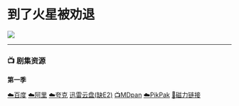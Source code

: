 # 到了火星被劝退

![](/image/到了火星被劝退.jpg)

---

### 📺 剧集资源

**第一季** <Badge type="warning" text="漫迪MDsub" />

[☁️百度](https://pan.baidu.com/s/1_hbolNgsLYP54R9wecLxDA?pwd=brmi)  [☁️阿里](https://www.alipan.com/s/cfbWo26ExPn)  [☁️夸克](https://pan.quark.cn/s/050a403bd7e1)  [迅雷云盘(缺E2)](https://pan.xunlei.com/s/VNnh8FPw95sz6Xth82u_CocnA1?pwd=pv8s#)  [📺MDpan](https://pan.mdsub.top/zh-CN/%E5%88%B0%E4%BA%86%E7%81%AB%E6%98%9F%E8%A2%AB%E5%8A%9D%E9%80%80/S1/)  [☁️PikPak](https://mypikpak.com/s/VNmWa_RHmCE_NoqgzYSNi5zFo1) [🧲磁力链接](magnet:?xt=urn:btih:c4e56a84625bae2725a600c50756159822d7417e)